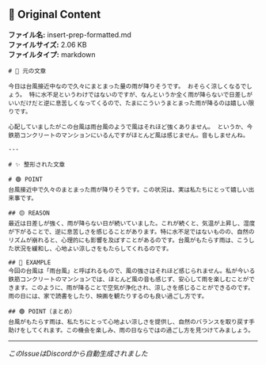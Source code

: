 ## 📎 Original Content

**ファイル名:** insert-prep-formatted.md  
**ファイルサイズ:** 2.06 KB  
**ファイルタイプ:** markdown

```
# 📝 元の文章

今日は台風接近中なので久々にまとまった量の雨が降りそうです。 おそらく涼しくなるでしょう。 特に水不足というわけではないのですが、なんというか全く雨が降らないで日差しがいいだけだと逆に息苦しくなってくるので、たまにこういうまとまった雨が降るのは嬉しい限りです。

心配していましたがこの台風は雨台風のようで風はそれほど強くありません。 というか、今鉄筋コンクリートのマンションにいるんですがほとんど風は感じません。音もしませんね。

---

# ✨ 整形された文章

# 🟢 POINT
台風接近中で久々のまとまった雨が降りそうです。この状況は、実は私たちにとって嬉しい出来事です。

## 🟡 REASON
最近は日差しが強く、雨が降らない日が続いていました。これが続くと、気温が上昇し、湿度が下がることで、逆に息苦しさを感じることがあります。特に水不足ではないものの、自然のリズムが崩れると、心理的にも影響を及ぼすことがあるのです。台風がもたらす雨は、こうした状況を緩和し、心地よい涼しさをもたらしてくれるのです。

## 🔵 EXAMPLE
今回の台風は「雨台風」と呼ばれるもので、風の強さはそれほど感じられません。私が今いる鉄筋コンクリートのマンションでは、ほとんど風の音も感じず、安心して雨を楽しむことができます。このように、雨が降ることで空気が浄化され、涼しさを感じることができるのです。雨の日には、家で読書をしたり、映画を観たりするのも良い過ごし方です。

## 🟢 POINT（まとめ）
台風がもたらす雨は、私たちにとって心地よい涼しさを提供し、自然のバランスを取り戻す手助けをしてくれます。この機会を楽しみ、雨の日ならではの過ごし方を見つけてみましょう。
```

---
*このIssueはDiscordから自動生成されました*